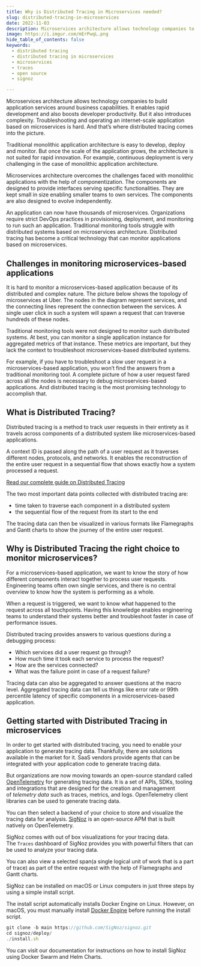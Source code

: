 ```yaml
---
title: Why is Distributed Tracing in Microservices needed?
slug: distributed-tracing-in-microservices
date: 2022-11-03
description: Microservices architecture allows technology companies to build application services around business capabilities. It enables rapid development and also boosts developer productivity. But it also introduces complexity. Distributed tracing is the...
image: https://i.imgur.com/mErPwqL.png
hide_table_of_contents: false
keywords: 
  - distributed tracing
  - distributed tracing in microservices
  - microservices
  - traces
  - open source
  - signoz

---
```




Microservices architecture allows technology companies to build application services around business capabilities. It enables rapid development and also boosts developer productivity. But it also introduces complexity. Troubleshooting and operating an internet-scale application based on microservices is hard. And that’s where distributed tracing comes into the picture.


<!-- ![Cover Image](/img/blog/2022/03/distributed_tracing_in_microservices.webp) -->

Traditional monolithic application architecture is easy to develop, deploy and monitor. But once the scale of the application grows, the architecture is not suited for rapid innovation. For example, continuous deployment is very challenging in the case of monolithic application architecture.

Microservices architecture overcomes the challenges faced with monolithic applications with the help of componentization. The components are designed to provide interfaces serving specific functionalities. They are kept small in size enabling smaller teams to own services. The components are also designed to evolve independently.

<!-- import Screenshot from "@theme/Screenshot"

<Screenshot
    alt="Microservices architecture"
    height={500}
    src="/img/blog/2022/03/ds_microservices_architecture.webp"
    title="A fictional microservices-based e-commerce website (Source: microservices.io)"
    width={700}
/> -->

An application can now have thousands of microservices. Organizations require strict DevOps practices in provisioning, deployment, and monitoring to run such an application. Traditional monitoring tools struggle with distributed systems based on microservices architecture. Distributed tracing has become a critical technology that can monitor applications based on microservices.

## Challenges in monitoring microservices-based applications

It is hard to monitor a microservices-based application because of its distributed and complex nature. The picture below shows the topology of microservices at Uber. The nodes in the diagram represent services, and the connecting lines represent the connection between the services. A single user click in such a system will spawn a request that can traverse hundreds of these nodes.

<!-- <Screenshot
    alt="Microservices topology map for Uber"
    height={500}
    src="/img/blog/2022/03/uber_microservice.webp"
    title="Service topology map of Uber showing hundreds of microservices (Source: Uber Engineering)"
    width={700}
/> -->

Traditional monitoring tools were not designed to monitor such distributed systems. At best, you can monitor a single application instance for aggregated metrics of that instance. These metrics are important, but they lack the context to troubleshoot microservices-based distributed systems.

For example, if you have to troubleshoot a slow user request in a microservices-based application, you won’t find the answers from a traditional monitoring tool. A complete picture of how a user request fared across all the nodes is necessary to debug microservices-based applications. And distributed tracing is the most promising technology to accomplish that.

## What is Distributed Tracing?

Distributed tracing is a method to track user requests in their entirety as it travels across components of a distributed system like microservices-based applications.

A context ID is passed along the path of a user request as it traverses different nodes, protocols, and networks. It enables the reconstruction of the entire user request in a sequential flow that shows exactly how a system processed a request.

[Read our complete guide on Distributed Tracing](http://signoz.io/distributed-tracing/)

The two most important data points collected with distributed tracing are:

- time taken to traverse each component in a distributed system
- the sequential flow of the request from its start to the end

The tracing data can then be visualized in various formats like Flamegraphs and Gantt charts to show the journey of the entire user request.
<!-- 
<Screenshot
    alt="Flamegraphs and Gantt charts"
    height={500}
    src="/img/blog/2022/03/flamegraphs_gantt_charts_dt.webp"
    title="Tracing data visualized as Flamegraph and Gantt chart. (Source: SigNoz dashboard)"
    width={700}
/> -->

## Why is Distributed Tracing the right choice to monitor microservices?

For a microservices-based application, we want to know the story of how different components interact together to process user requests. Engineering teams often own single services, and there is no central overview to know how the system is performing as a whole.

When a request is triggered, we want to know what happened to the request across all touchpoints. Having this knowledge enables engineering teams to understand their systems better and troubleshoot faster in case of performance issues.

Distributed tracing provides answers to various questions during a debugging process:

- Which services did a user request go through?
- How much time it took each service to process the request?
- How are the services connected?
- What was the failure point in case of a request failure?

Tracing data can also be aggregated to answer questions at the macro level. Aggregated tracing data can tell us things like error rate or 99th percentile latency of specific components in a microservices-based application.

## Getting started with Distributed Tracing in microservices

In order to get started with distributed tracing, you need to enable your application to generate tracing data. Thankfully, there are solutions available in the market for it. SaaS vendors provide agents that can be integrated with your application code to generate tracing data.

But organizations are now moving towards an open-source standard called <a href = "https://opentelemetry.io/" rel="noopener noreferrer nofollow" target="_blank" >OpenTelemetry</a> for generating tracing data. It is a set of APIs, SDKs, tooling and integrations that are designed for the creation and management of *telemetry data* such as traces, metrics, and logs. OpenTelemetry client libraries can be used to generate tracing data.

You can then select a backend of your choice to store and visualize the tracing data for analysis. [SigNoz](https://signoz.io/) is an open-source APM that is built natively on OpenTelemetry.

SigNoz comes with out of box visualizations for your tracing data. The `Traces` dashboard of SigNoz provides you with powerful filters that can be used to analyze your tracing data.

<!-- <Screenshot
    alt="Traces tab of SigNoz"
    height={500}
    src="/img/blog/2022/03/dt_traces_tab.webp"
    title="The Traces tab of SigNoz provides powerful filters like service name, status, HTTP status code, operation, etc. to analyze your traces data quickly"
    width={700}
/> -->

You can also view a selected span(a single logical unit of work that is a part of trace) as part of the entire request with the help of Flamegraphs and Gantt charts.
<!-- 
<Screenshot
    alt="Flamegraphs and Gantt charts in trace detail page of SigNoz"
    height={500}
    src="/img/blog/2022/03/dt_trace_details_tab.webp"
    title="Flamegraphs and Gantt Charts visualizing the journey of a user request from a single trace data (SigNoz Dashboard)"
    width={700}
/> -->

SigNoz can be installed on macOS or Linux computers in just three steps by using a simple install script.

The install script automatically installs Docker Engine on Linux. However, on macOS, you must manually install <a href = "https://docs.docker.com/engine/install/" rel="noopener noreferrer nofollow" target="_blank" >Docker Engine</a> before running the install script.

```jsx
git clone -b main https://github.com/SigNoz/signoz.git
cd signoz/deploy/
./install.sh
```

You can visit our documentation for instructions on how to install SigNoz using Docker Swarm and Helm Charts.

<!-- [![Deployment Docs](/img/blog/common/deploy_docker_documentation.webp)](https://signoz.io/docs/install/docker/?utm_source=blog&utm_medium=distributed_tracing_in_microservices) -->

<!-- ## Further Reading

### **Examples of Distributed Tracing**

[Implementing Distributed Tracing in a Java application](https://signoz.io/blog/distributed-tracing-java/)

[Implementing Distributed Tracing in a Nodejs application](https://signoz.io/blog/distributed-tracing-nodejs/)

### More articles on Distributed Tracing

[Complete Guide on Distributed Tracing](https://signoz.io/distributed-tracing/)

[Spans - a key concept of Distributed Tracing](https://signoz.io/blog/distributed-tracing-span/)

[Context Propagation in Distributed Tracing](https://signoz.io/blog/context-propagation-in-distributed-tracing/) -->
